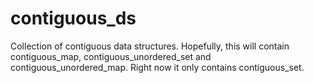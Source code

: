 contiguous_ds
=============

Collection of contiguous data structures. Hopefully, this will contain contiguous_map, contiguous_unordered_set and contiguous_unordered_map. Right now it only contains contiguous_set.
